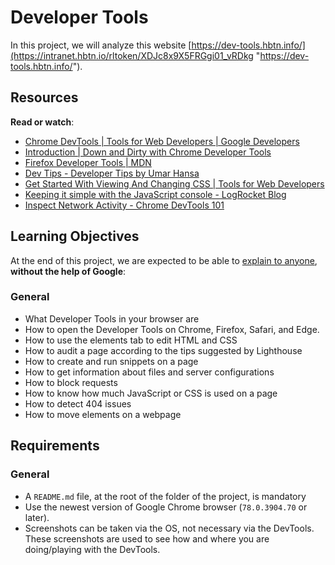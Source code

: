 # Developer Tools

In this project, we will analyze this website  [https://dev-tools.hbtn.info/](https://intranet.hbtn.io/rltoken/XDJc8x9X5FRGgi01_vRDkg "https://dev-tools.hbtn.info/").

## Resources

**Read or watch**:

-   [Chrome DevTools | Tools for Web Developers | Google Developers](https://intranet.hbtn.io/rltoken/xQgGyibNbpXFBYkiw5Yaxg "Chrome DevTools  |  Tools for Web Developers  |  Google Developers")
-   [Introduction | Down and Dirty with Chrome Developer Tools](https://intranet.hbtn.io/rltoken/G_mzqm_oYdNwGPKZge4_rA "Introduction | Down and Dirty with Chrome Developer Tools")
-   [Firefox Developer Tools | MDN](https://intranet.hbtn.io/rltoken/9JR3CXVFNue4C_6820Mv4Q "Firefox Developer Tools | MDN")
-   [Dev Tips - Developer Tips by Umar Hansa](https://intranet.hbtn.io/rltoken/FVe-zSoqr8JFWCSb_MIlnA "Dev Tips - Developer Tips by Umar Hansa")
-   [Get Started With Viewing And Changing CSS | Tools for Web Developers](https://intranet.hbtn.io/rltoken/pFrF6Ec17k1fwgBrefnNKg "Get Started With Viewing And Changing CSS  |  Tools for Web Developers")
-   [Keeping it simple with the JavaScript console - LogRocket Blog](https://intranet.hbtn.io/rltoken/sRc9bRtc24PgU7UH6Rso2Q "Keeping it simple with the JavaScript console - LogRocket Blog")
-   [Inspect Network Activity - Chrome DevTools 101](https://intranet.hbtn.io/rltoken/MBiNxagRKiRQwW7jcloO_g "Inspect Network Activity - Chrome DevTools 101")

## Learning Objectives

At the end of this project, we are expected to be able to  [explain to anyone](https://intranet.hbtn.io/rltoken/JtuJ8tzZqLIvF3KRXsVBaA "explain to anyone"),  **without the help of Google**:

### General

-   What Developer Tools in your browser are
-   How to open the Developer Tools on Chrome, Firefox, Safari, and Edge.
-   How to use the elements tab to edit HTML and CSS
-   How to audit a page according to the tips suggested by Lighthouse
-   How to create and run snippets on a page
-   How to get information about files and server configurations
-   How to block requests
-   How to know how much JavaScript or CSS is used on a page
-   How to detect 404 issues
-   How to move elements on a webpage

## Requirements

### General

-   A  `README.md`  file, at the root of the folder of the project, is mandatory
-   Use the newest version of Google Chrome browser (`78.0.3904.70`  or later).
-   Screenshots can be taken via the OS, not necessary via the DevTools. These screenshots are used to see how and where you are doing/playing with the DevTools.
